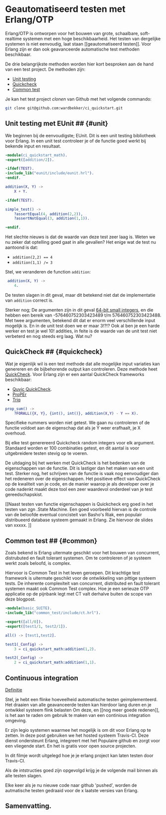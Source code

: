 # Geautomatiseerd testen met Erlang/OTP

Erlang/OTP is ontworpen voor het bouwen van grote, schaalbare, soft-realtime systemen met een hoge beschikbaarheid. Het testen van dergelijke systemen is niet eenvoudig, laat staan [[geautomatiseerd testen]]. Voor Erlang zijn er dan ook geavanceerde automatische test methoden beschikbaar.

De drie belangrijkste methoden worden hier kort besproken aan de hand van een test project. De methoden zijn:

* [Unit testing](#unit)
* [Quickcheck](#quickcheck)
* [Common test](#common)

Je kan het test project *clonen* van Github met het volgende commando: 

```bash
git clone git@github.com:wardbekker/ci_quickstart.git
```

## Unit testing met EUnit ## {#unit}

We beginnen bij de eenvoudigste; EUnit. Dit is een unit testing bibliotheek voor Erlang. In een unit test controleer je of de functie goed werkt bij bekende input en resultaat. 

```erlang
-module(ci_quickstart_math).
-export([addition/2]).

-ifdef(TEST).
-include_lib("eunit/include/eunit.hrl").
-endif.

addition(X, Y) ->
    X + Y.

-ifdef(TEST).

simple_test() ->
    ?assertEqual(4, addition(2,2)),
    ?assertNotEqual(3, addition(1,1)).

-endif.
```

Het slechte nieuws is dat de waarde van deze test zeer laag is. Weten we nu zeker dat optelling goed gaat in alle gevallen? Het enige wat de test nu aantoond is dat:

* `addition(2,2) == 4`
* `addition(1,1) /= 3`

Stel, we veranderen de function `addition`:


```erlang
 addition(X, Y) ->
    4.
```

De testen slagen in dit geval, maar dit betekend niet dat de implementatie van `addition` correct is.

Sterker nog; De argumenten zijn in dit geval [64-bit small integers](http://www.erlang.org/doc/efficiency_guide/advanced.html), en die hebben een bereik van -576460752303423489 t/m 576460752303423488. Met twee argumenten, betekend dit dat er enorm veel verschillende input mogelijk is. En in de unit test doen we er maar 3!?!?  Ook al ben je een harde werker en test je wel 10! addities, in feite is de waarde van de unit test niet verbeterd en nog steeds erg laag. Wat nu?

## QuickCheck ## {#quickcheck}

Wat je eigenlijk wil is een test methode dat alle mogelijke input variaties kan genereren en de bijbehorende output kan controleren. Deze methode heet [QuickCheck](http://en.wikipedia.org/wiki/QuickCheck). Voor Erlang zijn er een aantal QuickCheck frameworks beschikbaar:

*  [Quvic QuickCheck](http://www.quviq.com). 
*  [ProPEr](https://github.com/manopapad/proper)
* [Triq](https://github.com/krestenkrab/triq)

```erlang
prop_sum() ->
    ?FORALL({X, Y}, {int(), int()}, addition(X,Y) - Y == X).
```

Specifieke nummers worden niet getest. We gaan nu controleren of de functie voldoet aan de eigenschap dat als je Y weer erafhaalt, je X overhoud.

Bij elke test generereerd Quickcheck random integers voor elk argument. Standaard worden er 100 combinaties getest, en dit aantal is voor uitgebreidere testen stevig op te voeren.

De uitdaging bij het werken met QuickCheck is het bedenken van de eigenschappen van de functie. Dit is lastiger dan het maken van een unit test. Sterker nog, het schrijven van de functie is vaak nog eenvoudiger dan het redeneren over de eigenschappen. Het positieve effect van QuickCheck op de kwaliteit van je code, en de manier waarop je als developer over je code nadenkt maakt deze tool een zeer waardevol onderdeel van je test gereedschapskist.

[[Naast testen van functie eigenschappen is Quickcheck erg goed in het testen van zgn .State Machine. Een goed voorbeeld hiervan is de controle van de beloofde eventual concisteit van Basho's Riak, een populair distribueerd database systeem gemaakt in Erlang. Zie hiervoor de slides van xxxxx. ]]

## Common test ## {#common}

Zoals bekend is Erlang uitermate geschikt voor het bouwen van concurrent, distrubuted en fault tolerant systemen. Om te controleren of je systeem werkt zoals beloofd, is complex.

Hiervoor is Common Test in het leven geroepen. Dit krachtige test framework is uitermate geschikt voor de ontwikkeling van pittige systeem tests. De inherente complexiteit van concurrent, distributed en fault tolerant systemen maakt ook Common Test complex. Hoe je een serieuze OTP applicatie op de pijnbank legt met CT valt derhalve buiten de scope van deze blogpost. 

```erlang
-module(basic_SUITE).
-include_lib("common_test/include/ct.hrl").

-export([all/0]).
-export([test1/1, test2/1]).

all() -> [test1,test2].

test1(_Config) ->
    3 = ci_quickstart_math:addition(1,2).

test2(_Config) ->
    2 = ci_quickstart_math:addition(1,1).
```

## Continuous integration

[Definitie](http://en.wikipedia.org/wiki/Continuous_integration)

Stel, je hebt een flinke hoeveelheid automatische testen geimplementeerd. Het draaien van alle geavanceerde testen kan hierdoor lang duren en je ontwikkel systeem flink belasten Om deze, en [[nog meer goede redenen]], is het aan te raden om gebruik te maken van een continious integration omgeving. 

Er zijn legio systemen waarmee het mogelijk is om dit voor Erlang op te zetten. In deze post gebruiken we het hosted systeem Travis-CI. Deze dienst ondersteunt Erlang, integreert met het Populaire github en zorgt voor een vliegende start. En het is gratis voor open source projecten. 

In dit filmje wordt uitgelegd hoe je je erlang project kan laten testen door Travis-CI.

Als de intstructies goed zijn opgevolgd krijg je de volgende mail binnen als alle testen slagen.

Elke keer als je nu nieuwe code naar github 'pushed', worden de autmatische testen gedraaid voor de x laatste versies van Erlang.

## Samenvatting.








